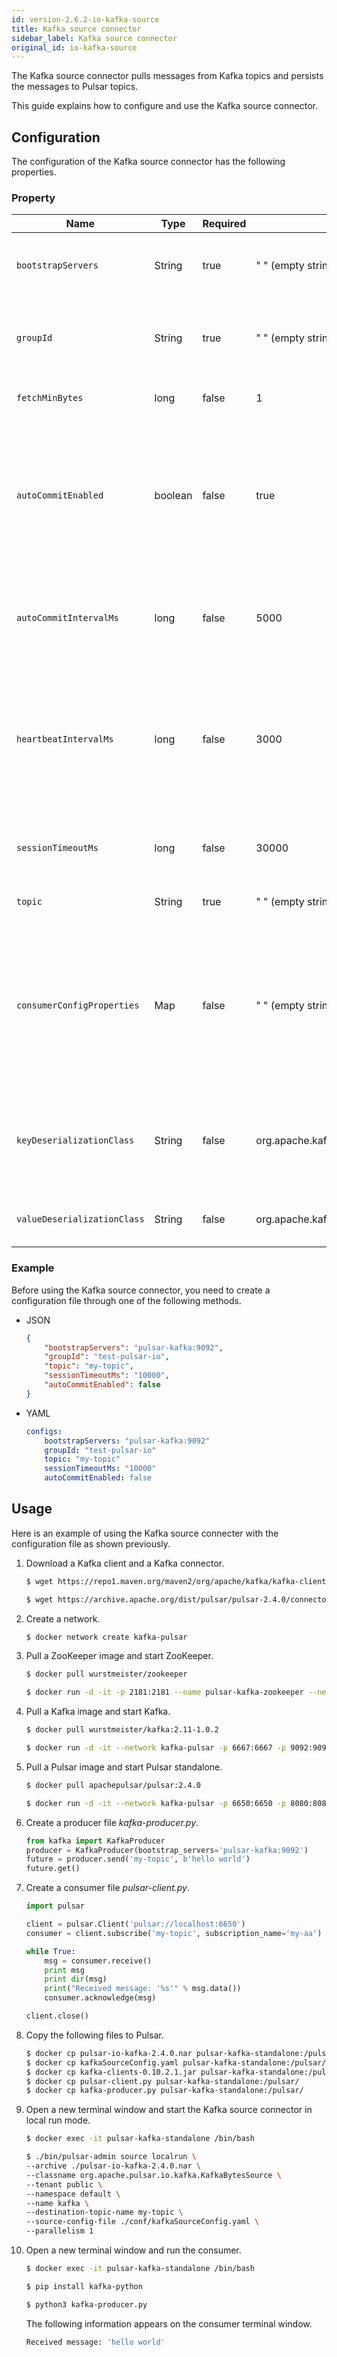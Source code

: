 ```yaml
---
id: version-2.6.2-io-kafka-source
title: Kafka source connector
sidebar_label: Kafka source connector
original_id: io-kafka-source
---
```


The Kafka source connector pulls messages from Kafka topics and persists the messages
to Pulsar topics.

This guide explains how to configure and use the Kafka source connector.

## Configuration

The configuration of the Kafka source connector has the following properties.

### Property

| Name | Type| Required | Default | Description 
|------|----------|---------|-------------|-------------|
|  `bootstrapServers` |String| true | " " (empty string) | A comma-separated list of host and port pairs for establishing the initial connection to the Kafka cluster. |
| `groupId` |String| true | " " (empty string) | A unique string that identifies the group of consumer processes to which this consumer belongs. |
| `fetchMinBytes` | long|false | 1 | The minimum byte expected for each fetch response. |
| `autoCommitEnabled` | boolean |false | true | If set to true, the consumer's offset is periodically committed in the background.<br/><br/> This committed offset is used when the process fails as the position from which a new consumer begins. |
| `autoCommitIntervalMs` | long|false | 5000 | The frequency in milliseconds that the consumer offsets are auto-committed to Kafka if `autoCommitEnabled` is set to true. |
| `heartbeatIntervalMs` | long| false | 3000 | The interval between heartbeats to the consumer when using Kafka's group management facilities. <br/><br/>**Note: `heartbeatIntervalMs` must be smaller than `sessionTimeoutMs`**.|
| `sessionTimeoutMs` | long|false | 30000 | The timeout used to detect consumer failures when using Kafka's group management facility. |
| `topic` | String|true | " " (empty string)| The Kafka topic which sends messages to Pulsar. |
|  `consumerConfigProperties` | Map| false | " " (empty string) | The consumer configuration properties to be passed to consumers. <br/><br/>**Note: other properties specified in the connector configuration file take precedence over this configuration**. |
| `keyDeserializationClass` | String|false | org.apache.kafka.common.serialization.StringDeserializer | The deserializer class for Kafka consumers to deserialize keys.<br/> The deserializer is set by a specific implementation of [`KafkaAbstractSource`](https://github.com/apache/pulsar/blob/master/pulsar-io/kafka/src/main/java/org/apache/pulsar/io/kafka/KafkaAbstractSource.java).
| `valueDeserializationClass` | String|false | org.apache.kafka.common.serialization.ByteArrayDeserializer | The deserializer class for Kafka consumers to deserialize values.


### Example

Before using the Kafka source connector, you need to create a configuration file through one of the following methods.

* JSON 

    ```json
    {
        "bootstrapServers": "pulsar-kafka:9092",
        "groupId": "test-pulsar-io",
        "topic": "my-topic",
        "sessionTimeoutMs": "10000",
        "autoCommitEnabled": false
    }
    ```

* YAML

    ```yaml
    configs:
        bootstrapServers: "pulsar-kafka:9092"
        groupId: "test-pulsar-io"
        topic: "my-topic"
        sessionTimeoutMs: "10000"
        autoCommitEnabled: false
    ```

## Usage

Here is an example of using the Kafka source connecter with the configuration file as shown previously.

1. Download a Kafka client and a Kafka connector.

    ```bash
    $ wget https://repo1.maven.org/maven2/org/apache/kafka/kafka-clients/0.10.2.1/kafka-clients-0.10.2.1.jar

    $ wget https://archive.apache.org/dist/pulsar/pulsar-2.4.0/connectors/pulsar-io-kafka-2.4.0.nar
    ```

2. Create a network.
   
   ```bash
   $ docker network create kafka-pulsar
   ```

3. Pull a ZooKeeper image and start ZooKeeper.
   
   ```bash
   $ docker pull wurstmeister/zookeeper

   $ docker run -d -it -p 2181:2181 --name pulsar-kafka-zookeeper --network kafka-pulsar wurstmeister/zookeeper
   ```

4. Pull a Kafka image and start Kafka.
   
   ```bash
   $ docker pull wurstmeister/kafka:2.11-1.0.2
   
   $ docker run -d -it --network kafka-pulsar -p 6667:6667 -p 9092:9092 -e KAFKA_ADVERTISED_HOST_NAME=pulsar-kafka -e KAFKA_ZOOKEEPER_CONNECT=pulsar-kafka-zookeeper:2181 --name pulsar-kafka wurstmeister/kafka:2.11-1.0.2
   ```

5. Pull a Pulsar image and start Pulsar standalone.
   
   ```bash
   $ docker pull apachepulsar/pulsar:2.4.0
   
   $ docker run -d -it --network kafka-pulsar -p 6650:6650 -p 8080:8080 -v $PWD/data:/pulsar/data --name pulsar-kafka-standalone apachepulsar/pulsar:2.4.0 bin/pulsar standalone
   ```

6. Create a producer file _kafka-producer.py_.
   
   ```python
   from kafka import KafkaProducer
   producer = KafkaProducer(bootstrap_servers='pulsar-kafka:9092')
   future = producer.send('my-topic', b'hello world')
   future.get()
   ```

7. Create a consumer file _pulsar-client.py_.

    ```python
    import pulsar

    client = pulsar.Client('pulsar://localhost:6650')
    consumer = client.subscribe('my-topic', subscription_name='my-aa')

    while True:
        msg = consumer.receive()
        print msg
        print dir(msg)
        print("Received message: '%s'" % msg.data())
        consumer.acknowledge(msg)

    client.close()
    ```

8. Copy the following files to Pulsar.
   
    ```bash
    $ docker cp pulsar-io-kafka-2.4.0.nar pulsar-kafka-standalone:/pulsar
    $ docker cp kafkaSourceConfig.yaml pulsar-kafka-standalone:/pulsar/conf
    $ docker cp kafka-clients-0.10.2.1.jar pulsar-kafka-standalone:/pulsar/lib
    $ docker cp pulsar-client.py pulsar-kafka-standalone:/pulsar/
    $ docker cp kafka-producer.py pulsar-kafka-standalone:/pulsar/
    ```

9. Open a new terminal window and start the Kafka source connector in local run mode. 

    ```bash
    $ docker exec -it pulsar-kafka-standalone /bin/bash

    $ ./bin/pulsar-admin source localrun \
    --archive ./pulsar-io-kafka-2.4.0.nar \
    --classname org.apache.pulsar.io.kafka.KafkaBytesSource \
    --tenant public \
    --namespace default \
    --name kafka \
    --destination-topic-name my-topic \
    --source-config-file ./conf/kafkaSourceConfig.yaml \
    --parallelism 1
    ```

10. Open a new terminal window and run the consumer.

    ```bash
    $ docker exec -it pulsar-kafka-standalone /bin/bash

    $ pip install kafka-python

    $ python3 kafka-producer.py
    ```

    The following information appears on the consumer terminal window.

    ```bash
    Received message: 'hello world'
    ```

